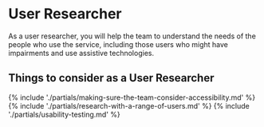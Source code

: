 # User Researcher

As a user researcher, you will help the team to understand the needs of the people who use the service, including those users who might have impairments and use assistive technologies.

<h2>Things to consider <span class="govuk-visually-hidden">as a User Researcher</span></h2>

{% include './partials/making-sure-the-team-consider-accessibility.md' %}
{% include './partials/research-with-a-range-of-users.md' %}
{% include './partials/usability-testing.md' %}

